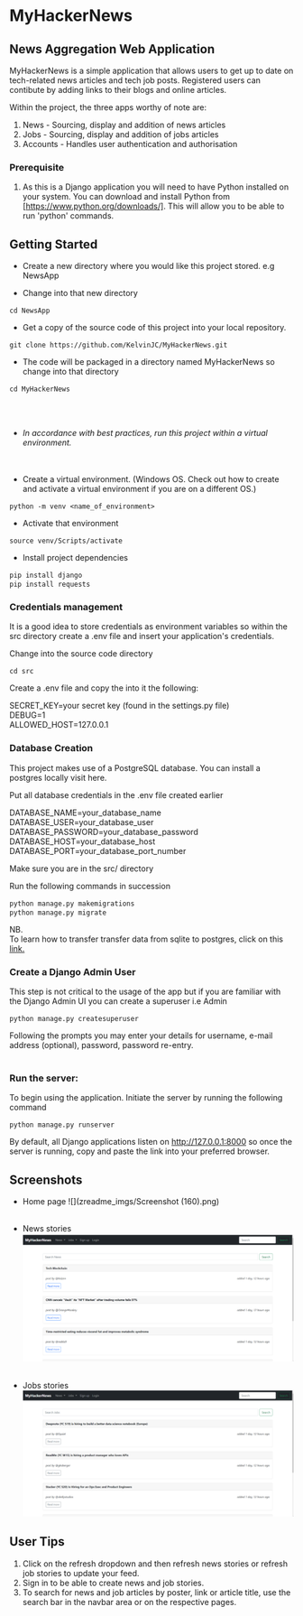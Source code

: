 # MyHackerNews

## News Aggregation Web Application

MyHackerNews is a simple application that allows users to get up to date on tech-related news articles and tech job posts. Registered users can contibute by adding links to their blogs and online articles.


Within the project, the three apps worthy of note are:
1. News - Sourcing, display and addition of news articles  
2. Jobs - Sourcing, display and addition of jobs articles  
3. Accounts - Handles user authentication and authorisation

### Prerequisite
1. As this is a Django application you will need to have Python installed on your system. You can download and install Python from 
[https://www.python.org/downloads/]. This will allow you to be able to run 'python' commands.


## Getting Started
* Create a new directory where you would like this project stored. e.g NewsApp

* Change into that new directory

```
cd NewsApp
```

* Get a copy of the source code of this project into your local repository.

```
git clone https://github.com/KelvinJC/MyHackerNews.git
```

* The code will be packaged in a directory named MyHackerNews so change into that directory

```
cd MyHackerNews
```

<br><br>
* *In accordance with best practices, run this project within a virtual environment.*<br>
<br><br>

* Create a virtual environment. (Windows OS. Check out how to create and activate a virtual environment if you are on a different OS.)

```
python -m venv <name_of_environment> 
```

* Activate that environment

```
source venv/Scripts/activate 
```

* Install project dependencies

```
pip install django
pip install requests
```


### Credentials management
It is a good idea to store credentials as environment variables so within the src directory create a .env file and insert your application's credentials.


Change into the source code directory

```
cd src 
```

Create a .env file and copy the into it the following:

SECRET_KEY=your secret key (found in the settings.py file) <br>
DEBUG=1 <br>
ALLOWED_HOST=127.0.0.1  


### Database Creation

This project makes use of a PostgreSQL database. You can install a postgres locally visit here. 

Put all database credentials in the .env file created earlier

DATABASE_NAME=your_database_name <br>
DATABASE_USER=your_database_user <br>
DATABASE_PASSWORD=your_database_password <br>
DATABASE_HOST=your_database_host <br>
DATABASE_PORT=your_database_port_number

Make sure you are in the src/ directory

Run the following commands in succession

```
python manage.py makemigrations
python manage.py migrate
```

NB.<br>
To learn how to transfer transfer data from sqlite to postgres, click on this [link.](how_to.md)

### Create a Django Admin User
This step is not critical to the usage of the app but if you are familiar with the Django Admin UI you can create a superuser i.e Admin

```
python manage.py createsuperuser 
```

Following the prompts you may enter your details for username, e-mail address (optional), password, password re-entry. <br><br>



### Run the server:

To begin using the application. Initiate the server by running the following command

``` 
python manage.py runserver 
```

By default, all Django applications listen on http://127.0.0.1:8000 so once the server is running, copy and paste the link into your preferred browser.



## Screenshots
* Home page
![](zreadme_imgs/Screenshot (160).png)
<br><br>

* News stories
![](zreadme_imgs/news.png)
<br><br>

* Jobs stories
![](zreadme_imgs/jobs.png)


## User Tips
1. Click on the refresh dropdown and then refresh news stories or refresh job stories to update your feed.
2. Sign in to be able to create news and job stories.
3. To search for news and job articles by poster, link or article title, use the search bar in the navbar area or on the respective pages.
